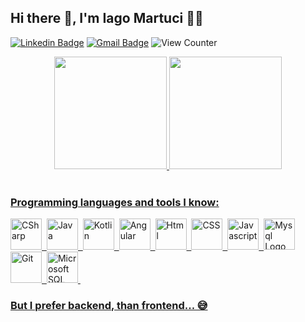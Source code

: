 <!-- ### Hi there 👋 -->
## Hi there 👋, I'm Iago Martuci 👨‍💻

[![Linkedin Badge](https://img.shields.io/badge/-Iago%20Martuci-blue?style=flat-square&logo=Linkedin&logoColor=white)](https://www.linkedin.com/in/iagomartuci/)
[![Gmail Badge](https://img.shields.io/badge/-Email-c14438?style=flat-square&logo=Gmail&logoColor=white)](mailto:martuciiago1992@gmail.com)
![View Counter](https://komarev.com/ghpvc/?username=IagoMartuci&style=flat-square)

<div align="center">
<a href="https://github.com/IagoMartuci">
<img height="180em" src="https://github-readme-stats.vercel.app/api/top-langs/?username=IagoMartuci&layout=compact&langs_count=7&theme=default&bg_color=00000000&border_color=00000000&text_color=2aa889&title_color=00AEFF&icon_color=ffb74d"/>
<img height="180em" src="https://github-readme-stats.vercel.app/api?username=IagoMartuci&show_icons=true&theme=default&include_all_commits=true&count_private=true&bg_color=00000000&border_color=00000000&text_color=2aa889&title_color=00AEFF&icon_color=ffb74d"/>
</div>
<br>

### Programming languages and tools I know:
<img src="https://cdn.worldvectorlogo.com/logos/c--4.svg" alt="CSharp" width="50" height="50"/>&nbsp;
<img src="https://cdn.worldvectorlogo.com/logos/java-4.svg" alt="Java" width="50" height="50"/>&nbsp;
<img src="https://cdn.worldvectorlogo.com/logos/kotlin-1.svg" alt="Kotlin" width="50" height="50"/>&nbsp;
<img src="https://cdn.worldvectorlogo.com/logos/angular-icon-1.svg" alt="Angular" width="50" height="50"/>&nbsp;
<img src="https://cdn.worldvectorlogo.com/logos/html-1.svg" alt="Html" width="50" height="50"/>&nbsp;
<img src="https://cdn.worldvectorlogo.com/logos/css-3.svg" alt="CSS" width="50" height="50"/>&nbsp;
<img src="https://cdn.worldvectorlogo.com/logos/logo-javascript.svg" alt="Javascript" width="50" height="50"/>&nbsp;
<img src="https://cdn.worldvectorlogo.com/logos/typescript.svg" alt="Mysql Logo" width="50" height="50"/>
<img src="https://cdn.worldvectorlogo.com/logos/git-icon.svg" alt="Git" width="50" height="50"/>&nbsp;
<img src="https://www.freeiconspng.com/uploads/sql-server-icon-png-1.png" alt="Microsoft SQL Server" width="50" height="50"/>&nbsp;
  
### But I prefer backend, than frontend... 😅

<!--**IagoMartuci/IagoMartuci** is a ✨ _special_ ✨ repository because its `README.md` (this file) appears on your GitHub profile.

Here are some ideas to get you started:

- 🔭 I’m currently working on ...
- 🌱 I’m currently learning ...
- 👯 I’m looking to collaborate on ...
- 🤔 I’m looking for help with ...
- 💬 Ask me about ...
- 📫 How to reach me: ...
- 😄 Pronouns: ...
- ⚡ Fun fact: ...
-->
